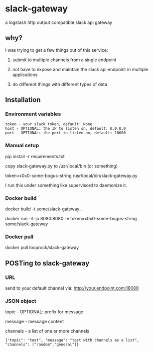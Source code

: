 # slack-gateway
a logstash http output compatible slack api gateway

## why?

I was trying to get a few things out of this service:

1. submit to multiple channels from a single endpoint

2. not have to expose and maintain the slack api endpoint in multiple applications

3. do different things with different types of data

## Installation

### Environment variables

```
token - your slack token, default: None
host - OPTIONAL: the IP to listen on, default: 0.0.0.0
port - OPTIONAL: the port to listen on, default: 18080
```

### Manual setup
pip install -r requirements.txt

copy slack-gateway.py to /usr/local/bin (or something)

token=x0x0-some-bogus-string /usr/local/bin/slack-gateway.py

I run this under something like supervisord to daemonize it.

### Docker build
docker build -t some/slack-gateway .

docker run -it -p 8080:8080 -e token=x0x0-some-bogus-string some/slack-gateway

### Docker pull

docker pull looprock/slack-gateway

## POSTing to slack-gateway

### URL

send to your default channel via: http://your.endpoint.com:18080

### JSON object

topic - OPTIONAL: prefix for message

message - message content

channels -  a list of one or more channels

```
{"topic": "test", "message": "test with channels as a list", "channels": ["random","general"]}
```
